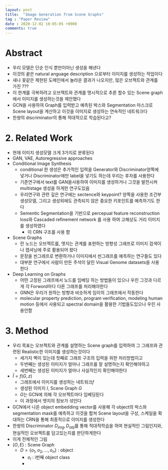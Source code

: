 ```yaml
---
layout: post
title:  "Image Generation from Scene Graphs"
tag : "Paper Review"
date : 2020-12-02 10:05:05 +0900
comments: true
---
```




# Abstract
- 우리 모델은 단순 인식 뿐만이아닌 생성을 해낸다
- 이것의 끝은 natural anguage description 으로부터 이미지를 생성하는 작업이다
- 새나 꽃같은 제한된 도메인에서 놀라운 결과가 나오지만, 많은 오브젝트와 관계를 가진 ???
- 이 한계를 극복하려고 오브젝트와 관계를 명시적으로 추론 할수 있는 Scene graph에서 이미지를 생성하는것을 제안했다
- GCN을 사용하여 Graph를 입력받고 예측된 박스와 Segmentation 마스크로 Scene layout을 계산하고 이것을 이미지로 생성하는 연속적인 네트워크다
- 한쌍의 discriminator의 통해 적대적으로 학습된다고?




# 2. Related Work
- 현재 이미지 생성모델 크게 3가지로 분류된다
- GAN, VAE, Autoregressive approaches
- Conditional Image Synthesis
  - conditional 한 생성은 추가적인 입력을 Generator와 Discriminator양쪽에 넣거나 Discriminator에만 label을 넣기도 하는데 우리는 후자를 사용한다
  - 기존연구에서 text를 GAN을사용하여 이미지를 생성하거나 그것을 발전시켜 multistage 생성을 하게한 연구도있음
  - 우리연구와 관련 깊은 연구에는 sectence와 keypoint? 양쪽을 사용한 조건부 생성모델, 그리고 생성외에도 관측되지 않은 중요한 키포인트를 예측하기도 한다
  - Sementic Segmentation을 기반으로 percepual feature reconstruction loss와 Cascaded refinement network 를 사용 하여 고해상도 거리 이미지를 생성하였다
    - 이 CRN 구조를 사용 함
- Scene Graphs
  - 란 노드는 오브젝트를, 엣지는 관계를 표현하는 방향성 그래프로 이미지 검색이나 캡셔닝에 주로 활용되어 왔다
  - 문장을 씬그래프로 변환하거나 이미지에서 씬그래프를 예측하는 연구들도 있다
  - 대부분 연구에서 사람이 만든 주석이 달린 Visual Genome datasets을 사용한다
- Deep Learning on Graphs
  - 어떤 고정된 그래프에서 노드를 임베딩 하는 방법들이 있으나 우린 그것과 다르게 각 Forword마다 다른 그래프를 처리해야한다
  - GNN은 우리가 원하는 방향과 비슷하게 임이의 그래프에서 작동한다
  - molecular property prediction, program verification, modeling human motion 등에서 사용되고 spectral domain을 활용한 기법들도있으나 우린 사용안함

# 3. Method
- 우리 목표는 오브젝트와 관계를 설명하는 Scene graph를 입력하여 그 그래프와 관련된 Realistic한 이미지를 생성하는것이다
  - 세가지 벽이 있는데 첫째로 그래프 구조의 입력을 위한 처리방법이고
  - 두번째는 생성된 이미지가 얼마나 그래프를 잘 설명하는지 확인해야하고
  - 세번째는 생성된 이미지가 얼마나 사실적인지 확인해야한다
- $\hat{I} = f(G,z)$
  - 그래프에서 이미지를 생성하는 네트워크$f$
  - 생성된 이미지 $I$, Scene Graph $G$
  - $G$는 GCN에 의해 각 오브젝트마다 임베딩된다
  - 이 과정에서 엣지의 정보가 섞인다
- GCN에서 나온 object embedding vector를 사용해 각 object의 박스와 segmentation mask를 예측하고 이것을 합쳐 Scene layout을 구성, 스케일을 확대하는 CRN을 통해 최종적으로 이미지를 생성한다
- 한쌍의 Discriminator $D_{img}, D_{obj}$를 통해 적대적학습을 하여 현실적인 그림인지와, 현실적인 오브젝트를 담고있는지를 판단하게한다
- 이게 전체적인 그림
- $(O,E)$ : Scene Graph
  - $O = \{o_1, o_2,...,o_n\}$ : object
    - $o_i$ : i번째 object class
    - 
